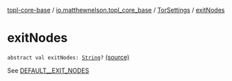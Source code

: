 [topl-core-base](../../index.md) / [io.matthewnelson.topl_core_base](../index.md) / [TorSettings](index.md) / [exitNodes](./exit-nodes.md)

# exitNodes

`abstract val exitNodes: `[`String`](https://kotlinlang.org/api/latest/jvm/stdlib/kotlin/-string/index.html)`?` [(source)](https://github.com/05nelsonm/TorOnionProxyLibrary-Android/blob/master/topl-core-base/src/main/java/io/matthewnelson/topl_core_base/TorSettings.kt#L176)

See [DEFAULT__EXIT_NODES](-d-e-f-a-u-l-t__-e-x-i-t_-n-o-d-e-s.md)

